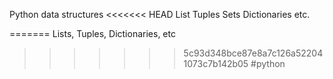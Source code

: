 Python data structures
<<<<<<< HEAD
List
Tuples
Sets
Dictionaries
etc.

=======
Lists, Tuples, Dictionaries, etc
>>>>>>> 5c93d348bce87e8a7c126a522041073c7b142b05
#python
